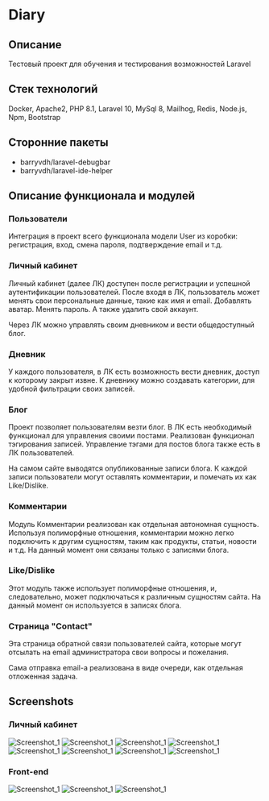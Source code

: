 # Diary

## Описание

Тестовый проект для обучения и тестирования возможностей Laravel

## Стек технологий

Docker, Apache2, PHP 8.1, Laravel 10, MySql 8, Mailhog, Redis, Node.js, Npm, Bootstrap

## Сторонние пакеты

* barryvdh/laravel-debugbar
* barryvdh/laravel-ide-helper

## Описание функционала и модулей

### Пользователи

Интеграция в проект всего функционала модели User из коробки:
регистрация, вход, смена пароля, подтверждение email и т.д.

### Личный кабинет

Личный кабинет (далее ЛК) доступен после регистрации и успешной аутентификации пользователей.
После входя в ЛК, пользователь может менять свои персональные данные, такие как имя и email.
Добавлять аватар. Менять пароль. А также удалить свой аккаунт.

Через ЛК можно управлять своим дневником и вести общедоступный блог.

### Дневник

У каждого пользователя, в ЛК есть возможность вести дневник, доступ к которому закрыт извне.
К дневнику можно создавать категории, для удобной фильтрации своих записей.

### Блог

Проект позволяет пользователям везти блог.
В ЛК есть необходимый функционал для управления своими постами. Реализован функционал тэгирования записей.
Управление тэгами для постов блога также есть в ЛК пользователей.

На самом сайте выводятся опубликованные записи блога.
К каждой записи пользователи могут оставлять комментарии, и помечать их как Like/Dislike.

### Комментарии

Модуль Комментарии реализован как отдельная автономная сущность.
Используя полиморфные отношения, комментарии можно легко подключить к другим сущностям, таким как продукты, статьи,
новости и т.д.
На данный момент они связаны только с записями блога.

### Like/Dislike

Этот модуль также использует полиморфные отношения, и, следовательно, может подключаться к различным сущностям сайта.
На данный момент он используется в записях блога.

### Страница "Contact"

Эта страница обратной связи пользователей сайта, которые могут отсылать на email администратора свои вопросы и
пожелания.

Сама отправка email-а реализована в виде очереди, как отдельная отложенная задача.

## Screenshots

### Личный кабинет

![Screenshot_1](/screenshots/Screenshot_01.png)
![Screenshot_1](/screenshots/Screenshot_02.png)
![Screenshot_1](/screenshots/Screenshot_03.png)
![Screenshot_1](/screenshots/Screenshot_04.png)
![Screenshot_1](/screenshots/Screenshot_05.png)
![Screenshot_1](/screenshots/Screenshot_06.png)
![Screenshot_1](/screenshots/Screenshot_07.png)
![Screenshot_1](/screenshots/Screenshot_08.png)

### Front-end

![Screenshot_1](/screenshots/Screenshot_09.png)
![Screenshot_1](/screenshots/Screenshot_10.png)
![Screenshot_1](/screenshots/Screenshot_11.png)
